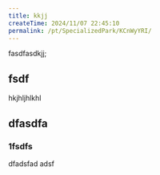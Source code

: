 ```yaml
---
title: kkjj
createTime: 2024/11/07 22:45:10
permalink: /pt/SpecializedPark/KCnWyYRI/
---
```


fasdfasdkjj;


## fsdf 


hkjhljhlkhl


## dfasdfa 

### 1fsdfs

dfadsfad adsf